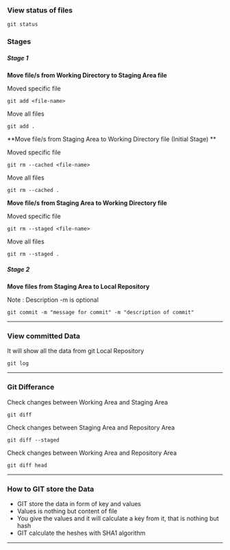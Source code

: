 ### View status of files
```git status```

### Stages

##### Stage 1 
**Move file/s from Working Directory to Staging Area file**

Moved specific file

```git add <file-name>```

Move all files

```git add .```

**Move file/s from Staging Area to Working Directory file (Initial Stage) **

Moved specific file

```git rm --cached <file-name>```

Move all files

```git rm --cached .```

**Move file/s from Staging Area to Working Directory file**

Moved specific file

```git rm --staged <file-name>```

Move all files

```git rm --staged .```

##### Stage 2

**Move files from Staging Area to Local Repository**

Note : Description -m is optional

```git commit -m "message for commit" -m "description of commit"```

<hr/>

### View committed Data 

It will show all the data from git Local Repository

```git log```

<hr/>

### Git Differance

Check changes between Working Area and Staging Area

```git diff```

Check changes between Staging Area and Repository Area

```git diff --staged```

Check changes between Working Area and Repository Area

```git diff head```

<hr/>

### How to GIT store the Data

+ GIT store the data in form of key and values 
+ Values is nothing but content of file
+ You give the values and it will calculate a key from it, that is nothing but hash
+ GIT calculate the heshes with SHA1 algorithm

<hr/>




